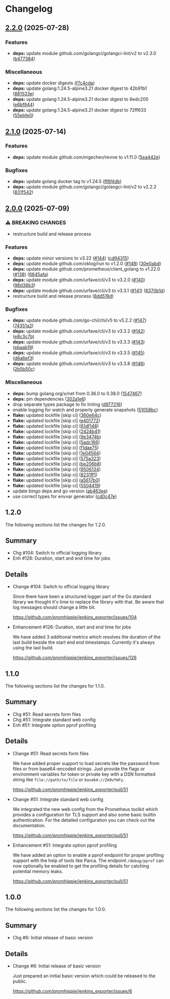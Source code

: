 # Changelog

## [2.2.0](https://github.com/promhippie/jenkins_exporter/compare/v2.1.0...v2.2.0) (2025-07-28)


### Features

* **deps:** update module github.com/golangci/golangci-lint/v2 to v2.3.0 ([b477384](https://github.com/promhippie/jenkins_exporter/commit/b477384682fb8b20ae96b6c0a42ee332d7cf7a59))


### Miscellaneous

* **deps:** update docker digests ([f7c4cda](https://github.com/promhippie/jenkins_exporter/commit/f7c4cdad273de2245c18c57e91296a2b31d181ca))
* **deps:** update golang:1.24.5-alpine3.21 docker digest to 42b91b1 ([881533e](https://github.com/promhippie/jenkins_exporter/commit/881533eb2f2f43836243a9b78c86945d1e8fcdaa))
* **deps:** update golang:1.24.5-alpine3.21 docker digest to 6edc205 ([e6bf944](https://github.com/promhippie/jenkins_exporter/commit/e6bf9445ed94011455cb19a9be69c20644b303a1))
* **deps:** update golang:1.24.5-alpine3.21 docker digest to 72ff633 ([55ebfe0](https://github.com/promhippie/jenkins_exporter/commit/55ebfe04507da14ce7032b5d155c4d0c21d67236))

## [2.1.0](https://github.com/promhippie/jenkins_exporter/compare/v2.0.0...v2.1.0) (2025-07-14)


### Features

* **deps:** update module github.com/mgechev/revive to v1.11.0 ([5ea442e](https://github.com/promhippie/jenkins_exporter/commit/5ea442e853633e9e1d61976830d9552468cded4a))


### Bugfixes

* **deps:** update golang docker tag to v1.24.5 ([ff8f4db](https://github.com/promhippie/jenkins_exporter/commit/ff8f4dbfec1a72d07016e982af35280656e53916))
* **deps:** update module github.com/golangci/golangci-lint/v2 to v2.2.2 ([831f542](https://github.com/promhippie/jenkins_exporter/commit/831f5420cf7f3c7901c4bc50742e17df8a16739e))

## [2.0.0](https://github.com/promhippie/jenkins_exporter/compare/v1.2.0...v2.0.0) (2025-07-09)


### ⚠ BREAKING CHANGES

* restructure build and release process

### Features

* **deps:** update minor versions to v3.22 ([#144](https://github.com/promhippie/jenkins_exporter/issues/144)) ([cd94315](https://github.com/promhippie/jenkins_exporter/commit/cd94315519bde8a42f8a53b9e80b923ba7105459))
* **deps:** update module github.com/oklog/run to v1.2.0 ([#148](https://github.com/promhippie/jenkins_exporter/issues/148)) ([30e0abd](https://github.com/promhippie/jenkins_exporter/commit/30e0abd4b3757abd3c1b8cd7cd5787f88072d435))
* **deps:** update module github.com/prometheus/client_golang to v1.22.0 ([#138](https://github.com/promhippie/jenkins_exporter/issues/138)) ([6645afa](https://github.com/promhippie/jenkins_exporter/commit/6645afad0ce695a4f230da5ce935aa844ffd8f1c))
* **deps:** update module github.com/urfave/cli/v3 to v3.2.0 ([#140](https://github.com/promhippie/jenkins_exporter/issues/140)) ([98d38b3](https://github.com/promhippie/jenkins_exporter/commit/98d38b3eb0742896a5e8a4e2eb561047e2d7d11b))
* **deps:** update module github.com/urfave/cli/v3 to v3.3.1 ([#141](https://github.com/promhippie/jenkins_exporter/issues/141)) ([6370b1d](https://github.com/promhippie/jenkins_exporter/commit/6370b1d9c1a5466536a4534bbd39fbdf2e007c50))
* restructure build and release process ([8dd519d](https://github.com/promhippie/jenkins_exporter/commit/8dd519d70db1d134078912090d6076d10a7190c6))


### Bugfixes

* **deps:** update module github.com/go-chi/chi/v5 to v5.2.2 ([#147](https://github.com/promhippie/jenkins_exporter/issues/147)) ([74351a2](https://github.com/promhippie/jenkins_exporter/commit/74351a212ce2ed20dbd43848dad2239bf1d3d679))
* **deps:** update module github.com/urfave/cli/v3 to v3.3.2 ([#142](https://github.com/promhippie/jenkins_exporter/issues/142)) ([e8c3c7b](https://github.com/promhippie/jenkins_exporter/commit/e8c3c7be17657f732d7924253b94dc378accfefd))
* **deps:** update module github.com/urfave/cli/v3 to v3.3.3 ([#143](https://github.com/promhippie/jenkins_exporter/issues/143)) ([ebaab19](https://github.com/promhippie/jenkins_exporter/commit/ebaab19ef76e9d86f67f59aae8fea2d68f1a6cad))
* **deps:** update module github.com/urfave/cli/v3 to v3.3.5 ([#145](https://github.com/promhippie/jenkins_exporter/issues/145)) ([d6a6ef3](https://github.com/promhippie/jenkins_exporter/commit/d6a6ef3e4af881b5d7919dae98aab3cd7a8711da))
* **deps:** update module github.com/urfave/cli/v3 to v3.3.8 ([#146](https://github.com/promhippie/jenkins_exporter/issues/146)) ([2b5b50c](https://github.com/promhippie/jenkins_exporter/commit/2b5b50cc2036143ba3fa9fb130fb234fe957a8f9))


### Miscellaneous

* **deps:** bump golang.org/x/net from 0.36.0 to 0.38.0 ([1547467](https://github.com/promhippie/jenkins_exporter/commit/15474670165cf610f5dbf1e5d8f5c86defdf629b))
* **deps:** pin dependencies ([302a1e6](https://github.com/promhippie/jenkins_exporter/commit/302a1e67696bb9a362ee59427423989a3c6f9430))
* drop separate types package to fix linting ([d977216](https://github.com/promhippie/jenkins_exporter/commit/d977216aca1664790b4baf14c47c9b20fec47de9))
* enable logging for watch and properly generate snapshots ([51058bc](https://github.com/promhippie/jenkins_exporter/commit/51058bc785294ed7e4b332764dc94ce7bc31aa06))
* **flake:** updated lockfile [skip ci] ([360e64c](https://github.com/promhippie/jenkins_exporter/commit/360e64cdc175af38707b38aab4bb263c47974754))
* **flake:** updated lockfile [skip ci] ([e401772](https://github.com/promhippie/jenkins_exporter/commit/e40177242fa3f0d1fdce0a02a29a3ac3e8e5e008))
* **flake:** updated lockfile [skip ci] ([61df148](https://github.com/promhippie/jenkins_exporter/commit/61df14810b720d7e55ac01b2b134ec51e60a958a))
* **flake:** updated lockfile [skip ci] ([2424b41](https://github.com/promhippie/jenkins_exporter/commit/2424b41df8a840c6a72951267285263505e3c755))
* **flake:** updated lockfile [skip ci] ([9e3474b](https://github.com/promhippie/jenkins_exporter/commit/9e3474bab892ddc63b4d7e80a0d9739d99d06b8e))
* **flake:** updated lockfile [skip ci] ([5adc166](https://github.com/promhippie/jenkins_exporter/commit/5adc16641a663d1b8c76da755295079d33c7d566))
* **flake:** updated lockfile [skip ci] ([f1dae75](https://github.com/promhippie/jenkins_exporter/commit/f1dae757bd1c961cd42f6037585099f10a2475cb))
* **flake:** updated lockfile [skip ci] ([1e04564](https://github.com/promhippie/jenkins_exporter/commit/1e04564590701b840bdf18eae5b70c410ca464de))
* **flake:** updated lockfile [skip ci] ([575a323](https://github.com/promhippie/jenkins_exporter/commit/575a3239cdda1532b5bcd57b2a4461336ccb7415))
* **flake:** updated lockfile [skip ci] ([be206b8](https://github.com/promhippie/jenkins_exporter/commit/be206b84356d3681e159c872bc8a42714273105b))
* **flake:** updated lockfile [skip ci] ([9506134](https://github.com/promhippie/jenkins_exporter/commit/9506134424b87851c72551c15f822e9904f349e4))
* **flake:** updated lockfile [skip ci] ([8231ff1](https://github.com/promhippie/jenkins_exporter/commit/8231ff152639352d08c9facac0b872c126991808))
* **flake:** updated lockfile [skip ci] ([a5617b0](https://github.com/promhippie/jenkins_exporter/commit/a5617b0bb09150abe31d9ef4ee9f4675026fa84c))
* **flake:** updated lockfile [skip ci] ([5504419](https://github.com/promhippie/jenkins_exporter/commit/55044199955a32a5f22f981975387ec89e35e5d8))
* update bingo deps and go version ([ab463ee](https://github.com/promhippie/jenkins_exporter/commit/ab463eee904970f1b7b6de7dd6b5706dabfd0318))
* use correct types for envvar generator ([cd0c47e](https://github.com/promhippie/jenkins_exporter/commit/cd0c47eb22b5fca391a36e8a447c63a8950d0fe1))

## 1.2.0

The following sections list the changes for 1.2.0.

## Summary

 * Chg #104: Switch to official logging library
 * Enh #126: Duration, start and end time for jobs

## Details

 * Change #104: Switch to official logging library

   Since there have been a structured logger part of the Go standard library we
   thought it's time to replace the library with that. Be aware that log messages
   should change a little bit.

   https://github.com/promhippie/jenkins_exporter/issues/104

 * Enhancement #126: Duration, start and end time for jobs

   We have added 3 additional metrics which resolves the duration of the last build
   beside the start end end timestamps. Currently it's always using the last build.

   https://github.com/promhippie/jenkins_exporter/issues/126


## 1.1.0

The following sections list the changes for 1.1.0.

## Summary

 * Chg #51: Read secrets form files
 * Chg #51: Integrate standard web config
 * Enh #51: Integrate option pprof profiling

## Details

 * Change #51: Read secrets form files

   We have added proper support to load secrets like the password from files or
   from base64-encoded strings. Just provide the flags or environment variables for
   token or private key with a DSN formatted string like `file://path/to/file` or
   `base64://Zm9vYmFy`.

   https://github.com/promhippie/jenkins_exporter/pull/51

 * Change #51: Integrate standard web config

   We integrated the new web config from the Prometheus toolkit which provides a
   configuration for TLS support and also some basic builtin authentication. For
   the detailed configuration you can check out the documentation.

   https://github.com/promhippie/jenkins_exporter/pull/51

 * Enhancement #51: Integrate option pprof profiling

   We have added an option to enable a pprof endpoint for proper profiling support
   with the help of tools like Parca. The endpoint `/debug/pprof` can now
   optionally be enabled to get the profiling details for catching potential memory
   leaks.

   https://github.com/promhippie/jenkins_exporter/pull/51


## 1.0.0

The following sections list the changes for 1.0.0.

## Summary

 * Chg #6: Initial release of basic version

## Details

 * Change #6: Initial release of basic version

   Just prepared an initial basic version which could be released to the public.

   https://github.com/promhippie/jenkins_exporter/issues/6
